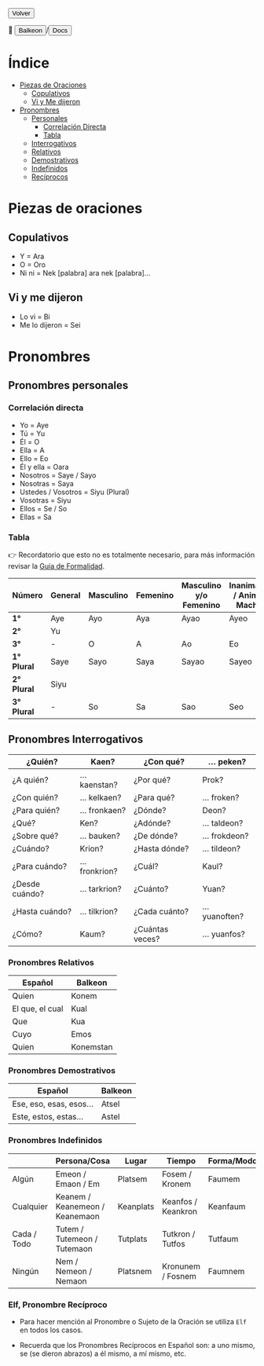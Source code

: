 <button class="button-82-pushable" role="button" onclick="history.back()">
  <span class="button-82-shadow"></span>
  <span class="button-82-edge"></span>
  <span class="button-82-front text">
  Volver
 </span> </button>

📂 <button class="button-16" role="button" onclick="location.href='../../index'">Balkeon</button>/<button class="button-16" role="button" onclick="location.href='../index'">Docs</button>

# Índice 

<a name="top"></a>

- [Piezas de Oraciones](#piezas-de-oraciones)
  - [Copulativos](#copulativos)
  - [Vi y Me dijeron](#vi-y-me-dijeron)
- [Pronombres](#pronombres)
  - [Personales](#pronombres-personales)
    - [Correlación Directa](#correlación-directa)
    - [Tabla](#tabla)
  - [Interrogativos](#pronombres-interrogativos)
  - [Relativos](#pronombres-relativos)
  - [Demostrativos](#pronombres-demostrativos)
  - [Indefinidos](#pronombres-indefinidos)
  - [Recíprocos](#elf-pronombre-recíproco)

# Piezas de oraciones

## Copulativos
- Y = Ara
- O = Oro
- Ni ni = Nek [palabra] ara nek [palabra]...

## Vi y me dijeron
- Lo vi = Bi
- Me lo dijeron = Sei

# Pronombres

## Pronombres personales

### Correlación directa

- Yo = Aye
- Tú = Yu
- Él = O
- Ella = A
- Ello = Eo
- Él y ella = Oara
- Nosotros = Saye / Sayo
- Nosotras = Saya
- Ustedes / Vosotros = Siyu (Plural)
- Vosotras = Siyu
- Ellos = Se / So
- Ellas = Sa

### Tabla

👉 Recordatorio que esto no es totalmente necesario, para más información revisar la [Guía de Formalidad](../../grammar/formalityguide).

<div class="table-wrapper" markdown="block">
  
| **Número**    | **General** | **Masculino** | **Femenino** | **Masculino y/o Femenino** | **Inanimado / Animal Macho** | **Animal Hembra** |
| ------------- | ----------- | ------------- | ------------ | -------------------------- | ---------------------------- | ----------------- |
| **1°**        | Aye         | Ayo           | Aya          | Ayao                       | Ayeo                         | Ayea              |
| **2°**        | Yu          |
| **3°**        | \-          | O             | A            | Ao                         | Eo                           | Ea                |
| **1° Plural** | Saye        | Sayo          | Saya         | Sayao                      | Sayeo                        | Sayea             |
| **2° Plural** | Siyu        |
| **3° Plural** | \-          | So            | Sa           | Sao                        | Seo                          | Sea               |

</div>

## Pronombres Interrogativos

<div class="table-wrapper" markdown="block">

| ¿Quién?        | Kaen?        | ¿Con qué?       | … peken?     |
| -------------- | ------------ | --------------- | ------------ |
| ¿A quién?      | … kaenstan?  | ¿Por qué?       | Prok?        |
| ¿Con quién?    | … kelkaen?   | ¿Para qué?      | … froken?    |
| ¿Para quién?   | … fronkaen?  | ¿Dónde?         | Deon?        |
| ¿Qué?          | Ken?         | ¿Adónde?        | … taldeon?   |
| ¿Sobre qué?    | … bauken?    | ¿De dónde?      | … frokdeon?  |
| ¿Cuándo?       | Krion?       | ¿Hasta dónde?   | … tildeon?   |
| ¿Para cuándo?  | … fronkrion? | ¿Cuál?          | Kaul?        |
| ¿Desde cuándo? | … tarkrion?  | ¿Cuánto?        | Yuan?        |
| ¿Hasta cuándo? | … tilkrion?  | ¿Cada cuánto?   | … yuanoften? |
| ¿Cómo?         | Kaum?        | ¿Cuántas veces? | … yuanfos?   |

</div>

### Pronombres Relativos

| Español         | Balkeon   |
| --------------- | --------- |
| Quien           | Konem     |
| El que, el cual | Kual      |
| Que             | Kua       |
| Cuyo            | Emos      |
| Quien           | Konemstan |

### Pronombres Demostrativos

| Español               | Balkeon     |
| --------------------- | ----------- |
| Ese, eso, esas, esos… | Atsel |
| Este, estos, estas…   | Astel |

### Pronombres Indefinidos

<div class="table-wrapper" markdown="block">
  
|            | Persona/Cosa                   | Lugar     | Tiempo             | Forma/Modo | Razón     |
| ---------- | ------------------------------ | --------- | ------------------ | ----------- | --------- |
| Algún      | Emeon / Emaon / Em           | Platsem   | Fosem / Kronem     | Faumem      | Soparem   |
| Cualquier  | Keanem / Keanemeon / Keanemaon | Keanplats | Keanfos / Keankron | Keanfaum    | Keansopar |
| Cada / Todo | Tutem / Tutemeon / Tutemaon    | Tutplats | Tutkron / Tutfos | Tutfaum    | Tutsopar  |
| Ningún     | Nem / Nemeon / Nemaon          | Platsnem  | Kronunem / Fosnem  | Faumnem     | Soparnem  |

</div>

### Elf, Pronombre Recíproco

- Para hacer mención al Pronombre o Sujeto de la Oración se utiliza `Elf` en todos los casos.

- Recuerda que los Pronombres Recíprocos en Español son: a uno mismo, se (se dieron abrazos) a él mismo, a mí  mismo, etc.
